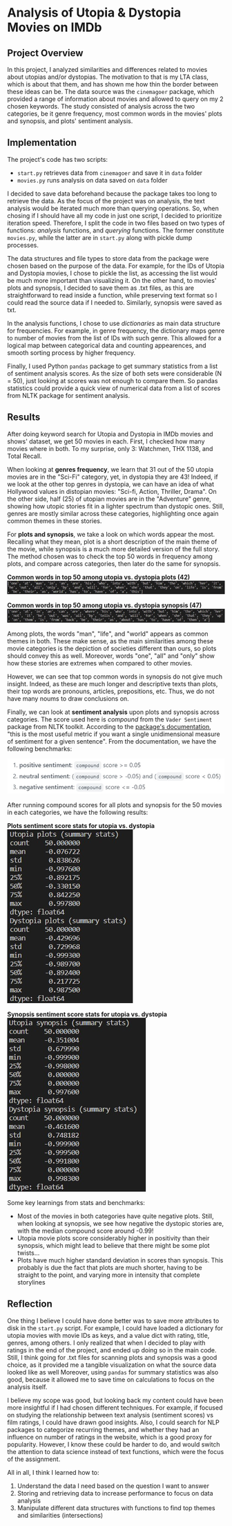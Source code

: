 # Analysis of Utopia & Dystopia Movies on IMDb

## Project Overview

In this project, I analyzed similarities and differences related to movies about utopias and/or dystopias. The motivation to that is my LTA class, which is about that them, and has shown me how thin the border between these ideas can be. The data source was the `cinemagoer` package, which provided a range of information about movies and allowed to query on my 2 chosen keywords. The study consisted of analysis across the two categories, be it genre frequency, most common words in the movies' plots and synopsis, and plots' sentiment analysis.

## Implementation

The project's code has two scripts: 
- `start.py` retrieves data from `cinemagoer` and save it in `data` folder
- `movies.py` runs analysis on data saved on `data` folder

I decided to save data beforehand because the package takes too long to retrieve the data. As the focus of the project was on analysis, the text analysis would be iterated much more than querying operations. So, when chosing if I should have all my code in just one script, I decided to prioritize iteration speed. Therefore, I split the code in two files based on two types of functions: *analysis* functions, and *querying* functions. The former constitute `movies.py`, while the latter are in `start.py` along with pickle dump processes. 

The data structures and file types to store data from the package were chosen based on the purpose of the data. For example, for the IDs of Utopia and Dystopia movies, I chose to pickle the list, as accessing the list would be much more important than visualizing it. On the other hand, to movies' plots and synopsis, I decided to save them as .txt files, as this are straightforward to read inside a function, while preserving text format so I could read the source data if I needed to. Similarly, synopsis were saved as txt.

In the analysis functions, I chose to use *dictionaries* as main data structure for frequencies. For example, in genre frequency, the dictionary maps genre to number of movies from the list of IDs with such genre. This allowed for a logical map between categorical data and counting appearences, and smooth sorting process by higher frequency.

Finally, I used Python `pandas` package to get summary statistics from a list of sentiment analysis scores. As the size of both sets were considerable (N = 50), just looking at scores was not enough to compare them. So pandas statistics could provide a quick view of numerical data from a list of scores from NLTK package for sentiment analysis.   

## Results

After doing keyword search for Utopia and Dystopia in IMDb movies and shows' dataset, we get 50 movies in each. First, I checked how many movies where in both. To my surprise, only 3: Watchmen, THX 1138, and Total Recall. 

When looking at **genres frequency**, we learn that 31 out of the 50 utopia movies are in the "Sci-Fi" category, yet, in dystopia they are 43! Indeed, if we look at the other top genres in dystopia, we can have an idea of what Hollywood values in distopian movies: "Sci-fi, Action, Thriller, Drama". On the other side, half (25) of utopian movies are in the "Adventure" genre, showing how utopic stories fit in a lighter spectrum than dystopic ones. Still, genres are mostly similar across these categories, highlighting once again common themes in these stories. 

For **plots and synopsis**, we take a look on which words appear the most. Recalling what they mean, plot is a short description of the main theme of the movie, while synopsis is a much more detailed version of the full story. The method chosen was to check the top 50 words in frequency among plots, and compare across categories, then later do the same for synopsis. 

**Common words in top 50 among utopia vs. dystopia plots (42)**
![plots_freq](images/plots_freq.jpg)

**Common words in top 50 among utopia vs. dystopia synopsis (47)**
![synopsis_freq](images/synopsis_freq.jpg)

Among plots, the words "man", "life", and "world" appears as common themes in both. These make sense, as the main similarities among these movie categories is the depiction of societies different than ours, so plots should convey this as well. Moreover, words "one", "all" and "only" show how these stories are extremes when compared to other movies. 

However, we can see that top common words in synopsis do not give much insight. Indeed, as these are much longer and descriptive texts than plots, their top words are pronouns, articles, prepositions, etc. Thus, we do not have many noums to draw conclusions on.

Finally, we can look at **sentiment analysis** upon plots and synopsis across categories. The score used here is *compound* from the `Vader Sentiment` package from NLTK toolkit. According to the [package's documentation](https://github.com/cjhutto/vaderSentiment#about-the-scoring), "this is the most useful metric if you want a single unidimensional measure of sentiment for a given sentence". From the documentation, we have the following benchmarks: 

![sentiment_benchmarks](images/sentiment_benchmarks.jpg)

After running compound scores for all plots and synopsis for the 50 movies in each categories, we have the following results:

**Plots sentiment score stats for utopia vs. dystopia**
![plots_stats](images/plots_stats.jpg)

**Synopsis sentiment score stats for utopia vs. dystopia**
![synopsis_stats](images/synopsis_stats.jpg)

Some key learnings from stats and benchmarks:
- Most of the movies in both categories have quite negative plots. Still, when looking at synopsis, we see how negative the dystopic stories are, with the median compound score around -0.99!
- Utopia movie plots score considerably higher in positivity than their synopsis, which might lead to believe that there might be some plot twists...
- Plots have much higher standard deviation in scores than synopsis. This probably is due the fact that plots are much shorter, having to be straight to the point, and varying more in intensity that complete storylines

## Reflection

One thing I believe I could have done better was to save more attributes to disk in the `start.py` script. For example, I could have loaded a dictionary for utopia movies with movie IDs as keys, and a value dict with rating, title, genres, among others. I only realized that when I decided to play with ratings in the end of the project, and ended up doing so in the main code. Still, I think going for .txt files for scanning plots and synopsis was a good choice, as it provided me a tangible visualization on what the source data looked like as well Moreover, using `pandas` for summary statistics was also good, because it allowed me to save time on calculations to focus on the analysis itself. 

I believe my scope was good, but looking back my content could have been more insightful if I had chosen different techniques. For example, if focused on studying the relationship between text analysis (sentiment scores) vs film ratings, I could have drawn good insights. Also, I could search for NLP packages to categorize recurring themes, and whether they had an influence on number of ratings in the website, which is a good proxy for popularity. However, I know these could be harder to do, and would switch the attention to data science instead of text functions, which were the focus of the assignment.

All in all, I think I learned how to:
1. Understand the data I need based on the question I want to answer
2. Storing and retrieving data to increase performance to focus on data analysis
3. Manipulate different data structures with functions to find top themes and similarities (intersections)